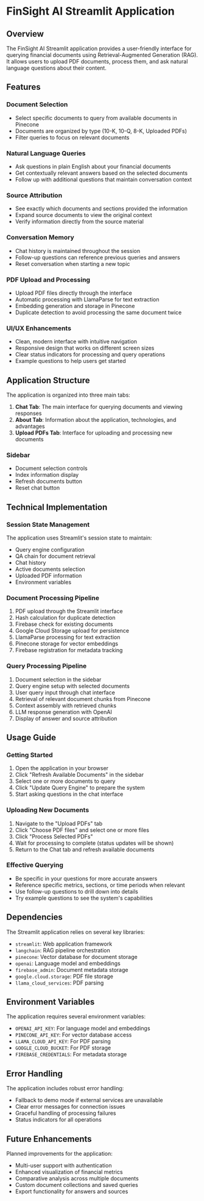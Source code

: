 # FinSight AI Streamlit Application

## Overview

The FinSight AI Streamlit application provides a user-friendly interface for querying financial documents using Retrieval-Augmented Generation (RAG). It allows users to upload PDF documents, process them, and ask natural language questions about their content.

## Features

### Document Selection
- Select specific documents to query from available documents in Pinecone
- Documents are organized by type (10-K, 10-Q, 8-K, Uploaded PDFs)
- Filter queries to focus on relevant documents

### Natural Language Queries
- Ask questions in plain English about your financial documents
- Get contextually relevant answers based on the selected documents
- Follow up with additional questions that maintain conversation context

### Source Attribution
- See exactly which documents and sections provided the information
- Expand source documents to view the original context
- Verify information directly from the source material

### Conversation Memory
- Chat history is maintained throughout the session
- Follow-up questions can reference previous queries and answers
- Reset conversation when starting a new topic

### PDF Upload and Processing
- Upload PDF files directly through the interface
- Automatic processing with LlamaParse for text extraction
- Embedding generation and storage in Pinecone
- Duplicate detection to avoid processing the same document twice

### UI/UX Enhancements
- Clean, modern interface with intuitive navigation
- Responsive design that works on different screen sizes
- Clear status indicators for processing and query operations
- Example questions to help users get started

## Application Structure

The application is organized into three main tabs:

1. **Chat Tab**: The main interface for querying documents and viewing responses
2. **About Tab**: Information about the application, technologies, and advantages
3. **Upload PDFs Tab**: Interface for uploading and processing new documents

### Sidebar
- Document selection controls
- Index information display
- Refresh documents button
- Reset chat button

## Technical Implementation

### Session State Management
The application uses Streamlit's session state to maintain:
- Query engine configuration
- QA chain for document retrieval
- Chat history
- Active documents selection
- Uploaded PDF information
- Environment variables

### Document Processing Pipeline
1. PDF upload through the Streamlit interface
2. Hash calculation for duplicate detection
3. Firebase check for existing documents
4. Google Cloud Storage upload for persistence
5. LlamaParse processing for text extraction
6. Pinecone storage for vector embeddings
7. Firebase registration for metadata tracking

### Query Processing Pipeline
1. Document selection in the sidebar
2. Query engine setup with selected documents
3. User query input through chat interface
4. Retrieval of relevant document chunks from Pinecone
5. Context assembly with retrieved chunks
6. LLM response generation with OpenAI
7. Display of answer and source attribution

## Usage Guide

### Getting Started
1. Open the application in your browser
2. Click "Refresh Available Documents" in the sidebar
3. Select one or more documents to query
4. Click "Update Query Engine" to prepare the system
5. Start asking questions in the chat interface

### Uploading New Documents
1. Navigate to the "Upload PDFs" tab
2. Click "Choose PDF files" and select one or more files
3. Click "Process Selected PDFs"
4. Wait for processing to complete (status updates will be shown)
5. Return to the Chat tab and refresh available documents

### Effective Querying
- Be specific in your questions for more accurate answers
- Reference specific metrics, sections, or time periods when relevant
- Use follow-up questions to drill down into details
- Try example questions to see the system's capabilities

## Dependencies

The Streamlit application relies on several key libraries:
- `streamlit`: Web application framework
- `langchain`: RAG pipeline orchestration
- `pinecone`: Vector database for document storage
- `openai`: Language model and embeddings
- `firebase_admin`: Document metadata storage
- `google.cloud.storage`: PDF file storage
- `llama_cloud_services`: PDF parsing

## Environment Variables

The application requires several environment variables:
- `OPENAI_API_KEY`: For language model and embeddings
- `PINECONE_API_KEY`: For vector database access
- `LLAMA_CLOUD_API_KEY`: For PDF parsing
- `GOOGLE_CLOUD_BUCKET`: For PDF storage
- `FIREBASE_CREDENTIALS`: For metadata storage

## Error Handling

The application includes robust error handling:
- Fallback to demo mode if external services are unavailable
- Clear error messages for connection issues
- Graceful handling of processing failures
- Status indicators for all operations

## Future Enhancements

Planned improvements for the application:
- Multi-user support with authentication
- Enhanced visualization of financial metrics
- Comparative analysis across multiple documents
- Custom document collections and saved queries
- Export functionality for answers and sources 